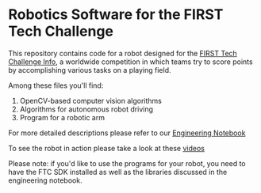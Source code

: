 # Robotics Software for the FIRST Tech Challenge

This repository contains code for a robot designed for the [FIRST Tech Challenge Info](https://www.firstinspires.org/robotics/ftc), a worldwide competition in which teams try to score points by accomplishing various 
tasks on a playing field.

Among these files you'll find:
1. OpenCV-based computer vision algorithms
2. Algorithms for autonomous robot driving
3. Program for a robotic arm

For more detailed descriptions please refer to our [Engineering Notebook](https://drive.google.com/file/d/10ZbTJVGZZdXm0vC8-VPeun7FNLMnCYfn/view?usp=sharing)

To see the robot in action please take a look at these [videos](https://photos.app.goo.gl/EhdhvV14db5P6dAF6)

Please note: if you'd like to use the programs for your robot, you need to have the FTC SDK installed as well as the libraries discussed in the engineering notebook.
